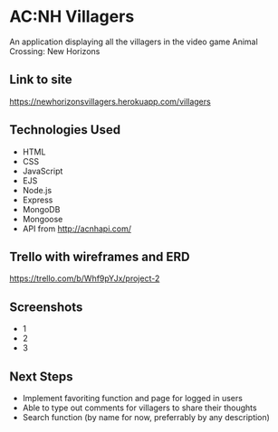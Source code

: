 # AC:NH Villagers
An application displaying all the villagers in the video game Animal Crossing: New Horizons

## Link to site
https://newhorizonsvillagers.herokuapp.com/villagers

## Technologies Used
* HTML
* CSS
* JavaScript
* EJS
* Node.js
* Express
* MongoDB
* Mongoose
* API from http://acnhapi.com/

## Trello with wireframes and ERD
https://trello.com/b/Whf9pYJx/project-2

## Screenshots
* 1
* 2
* 3

## Next Steps
* Implement favoriting function and page for logged in users
* Able to type out comments for villagers to share their thoughts
* Search function (by name for now, preferrably by any description)